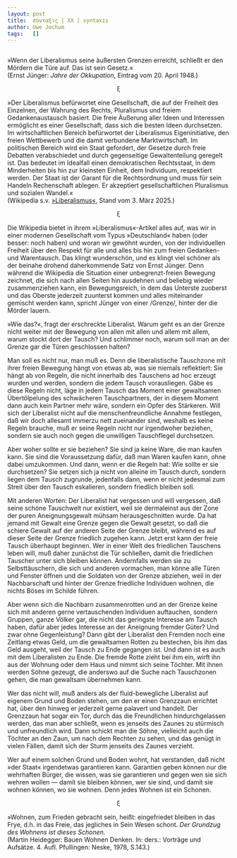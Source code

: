 ```yaml
---
layout:	post
title:	σύνταξις | XX | syntaxis 
author:	Uwe Jochum
tags:   []
---
```


<img src="https://vg02.met.vgwort.de/na/7d941eb446d044db95106d09728db89f" width="1" height="1" alt="">

»Wenn der Liberalismus seine äußersten Grenzen erreicht, schließt
er den Mördern die Türe auf. Das ist sein Gesetz.«  
(Ernst Jünger: *Jahre der Okkupation*, Eintrag vom 20. April
1948.)

<center>ξ</center>

»Der Liberalismus befürwortet eine Gesellschaft, die auf der
Freiheit des Einzelnen, der Wahrung des Rechts, Pluralismus und
freiem Gedankenaustausch basiert. Die freie Äußerung aller Ideen
und Interessen ermöglicht es einer Gesellschaft, dass sich die
besten Ideen durchsetzen. Im wirtschaftlichen Bereich befürwortet
der Liberalismus Eigeninitiative, den freien Wettbewerb und die
damit verbundene Marktwirtschaft. Im politischen Bereich wird ein
Staat gefordert, der Gesetze durch freie Debatten verabschiedet
und durch gegenseitige Gewaltenteilung geregelt ist. Das bedeutet
im Idealfall einen demokratischen Rechtsstaat, in dem
Minderheiten bis hin zur kleinsten Einheit, dem Individuum,
respektiert werden. Der Staat ist der Garant für die
Rechtsordnung und muss für sein Handeln Rechenschaft ablegen. Er
akzeptiert gesellschaftlichen Pluralismus und sozialen Wandel.«  
(Wikipedia
s.v. [»Liberalismus«](https://de.wikipedia.org/wiki/Liberalismus),
Stand vom 3. März 2025.)

<center>ξ</center>

Die Wikipedia bietet in ihrem »Liberalismus«-Artikel alles auf,
was wir in einer modernen Gesellschaft vom Typus »Deutschland«
haben (oder besser: noch haben) und woran wir gewöhnt wurden, von
der individuellen Freiheit über den Respekt für alle und alles
bis hin zum freien Gedanken- und Warentausch. Das klingt
wunderschön, und es klingt viel schöner als der beinahe drohend
daherkommende Satz von Ernst Jünger. Denn während die Wikipedia
die Situation einer unbegrenzt-freien Bewegung zeichnet, die sich
nach allen Seiten hin ausdehnen und beliebig wieder
zusammenziehen kann, ein Bewegungsreich, in dem das Unterste
zuoberst und das Oberste jederzeit zuunterst kommen und alles
miteinander gemischt werden kann, spricht Jünger von einer
/Grenze/, hinter der die Mörder lauern.

»Wie das?«, fragt der erschreckte Liberalist. Warum geht es an
der Grenze nicht weiter mit der Bewegung von allen mit allen und
allem mit allem, warum stockt dort der Tausch? Und schlimmer
noch, warum soll man an der Grenze gar die Türen geschlossen
halten?

Man soll es nicht nur, man muß es. Denn die liberalistische
Tauschzone mit ihrer freien Bewegung hängt von etwas ab, was sie
niemals reflektiert: Sie hängt ab von Regeln, die nicht innerhalb
des Tauschens ad hoc erzeugt wurden und werden, sondern die jedem
Tausch vorausliegen. Gäbe es diese Regeln nicht, läge in jedem
Tausch das Moment einer gewaltsamen Übertölpelung des schwächeren
Tauschpartners, der in diesem Moment dann auch kein Partner mehr
wäre, sondern ein Opfer des Stärkeren. Will sich der Liberalist
nicht auf die menschenfreundliche Annahme festlegen, daß wir doch
allesamt immerzu nett zueinander sind, weshalb es keine Regeln
brauche, muß er seine Regeln nicht nur irgendwoher beziehen,
sondern sie auch noch gegen die unwilligen Tauschflegel
durchsetzen.

Aber woher sollte er sie beziehen? Sie sind ja keine Ware, die
man kaufen kann. Sie sind die Voraussetzung dafür, daß man Waren
kaufen kann, ohne dabei umzukommen. Und dann, wenn er die Regeln
hat: Wie sollte er sie durchsetzen? Sie setzen sich ja nicht von
alleine im Tausch durch, sondern liegen dem Tausch zugrunde,
jedenfalls dann, wenn er nicht jedesmal zum Streit über den
Tausch eskalieren, sondern friedlich bleiben soll.

Mit anderen Worten: Der Liberalist hat vergessen und will
vergessen, daß seine schöne Tauschwelt nur existiert, weil sie
dermaleinst aus der Zone der puren Aneignungsgewalt mühsam
herausgeschnitten wurde. Da hat jemand mit Gewalt eine Grenze
gegen die Gewalt gesetzt, so daß die schiere Gewalt auf der
anderen Seite der Grenze bleibt, während es auf dieser Seite der
Grenze friedlich zugehen kann. Jetzt erst kann der freie Tausch
überhaupt beginnen. Wer in einer Welt des friedlichen Tauschens
leben will, muß daher zunächst die Tür schließen, damit die
friedlichen Tauscher unter sich bleiben können. Andernfalls
werden sie zu Selbsttäuschern, die sich und anderen vormachen,
man könne alle Türen und Fenster öffnen und die Soldaten von der
Grenze abziehen, weil in der Nachbarschaft und hinter der Grenze
friedliche Individuen wohnen, die nichts Böses im Schilde führen.

Aber wenn sich die Nachbarn zusammenrotten und an der Grenze
keine sich mit anderen gerne vertauschenden Individuen
auftauchen, sondern Gruppen, ganze Völker gar, die nicht das
geringste Interesse am Tausch haben, dafür aber jedes Interesse
an der Aneignung fremder Güter? Und zwar ohne Gegenleistung? Dann
gibt der Liberalist den Fremden noch eine Zeitlang etwas Geld, um
die gewaltsamen Rotten zu bestechen, bis ihm das Geld ausgeht,
weil der Tausch zu Ende gegangen ist. Und dann ist es auch mit
dem Liberalisten zu Ende. Die fremde Rotte zieht bei ihm ein,
wirft ihn aus der Wohnung oder dem Haus und nimmt sich seine
Töchter. Mit ihnen werden Söhne gezeugt, die anderswo auf die
Suche nach Tauschzonen gehen, die man gewaltsam übernehmen kann.

Wer das nicht will, muß anders als der fluid-bewegliche
Liberalist auf eigenem Grund und Boden stehen, um den er einen
Grenzzaun errichtet hat, über den hinweg er jederzeit gerne
palavert und handelt. Der Grenzzaun hat sogar ein Tor, durch das
die Freundlichen hindurchgelassen werden, das man aber schließt,
wenn es jenseits des Zaunes zu stürmisch und unfreundlich
wird. Dann schickt man die Söhne, vielleicht auch die Töchter an
den Zaun, um nach dem Rechten zu sehen, und das genügt in vielen
Fällen, damit sich der Sturm jenseits des Zaunes verzieht.

Wer auf einem solchen Grund und Boden wohnt, hat verstanden, daß
nicht »der Staat« irgendetwas garantieren kann. Garantien geben
können nur die wehrhaften Bürger, die wissen, was sie garantieren
und gegen wen sie sich wehren wollen — damit sie bleiben können,
wer sie sind, und damit sie wohnen können, wo sie wohnen. Denn
jedes Wohnen ist ein Schonen.

<center>ξ</center>

»Wohnen, zum Frieden gebracht sein, heißt: eingefriedet bleiben
in das Frye, d.h. in das Freie, das jegliches in Sein Wesen
schont. *Der Grundzug des Wohnens ist dieses Schonen.*  
(Martin Heidegger: Bauen Wohnen Denken. In: ders.: Vorträge und
Aufsätze. 4. Aufl. Pfullingen: Neske, 1978, S.143.)
